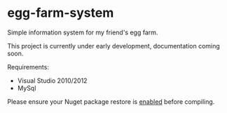 egg-farm-system
===========

Simple information system for my friend's egg farm. 

This project is currently under early development, documentation coming soon.

Requirements:  

- Visual Studio 2010/2012
- MySql 

Please ensure your Nuget package restore is [enabled](http://docs.nuget.org/docs/workflows/using-nuget-without-committing-packages "enabled") before compiling. 


